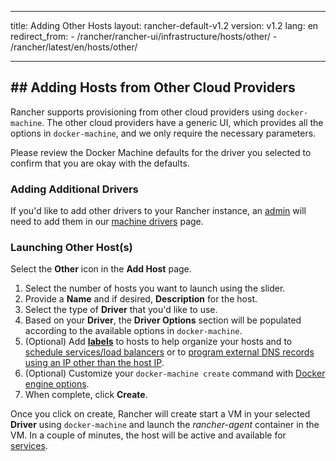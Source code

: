 * * *

title: Adding Other Hosts layout: rancher-default-v1.2 version: v1.2 lang: en redirect_from: - /rancher/rancher-ui/infrastructure/hosts/other/ - /rancher/latest/en/hosts/other/

* * *

## ## Adding Hosts from Other Cloud Providers

Rancher supports provisioning from other cloud providers using `docker-machine`. The other cloud providers have a generic UI, which provides all the options in `docker-machine`, and we only require the necessary parameters.

Please review the Docker Machine defaults for the driver you selected to confirm that you are okay with the defaults.

### Adding Additional Drivers

If you'd like to add other drivers to your Rancher instance, an [admin]({{site.baseurl}}/rancher/{{page.version}}/{{page.lang}}/configuration/accounts/#admin) will need to add them in our [machine drivers]({{site.baseurl}}/rancher/{{page.version}}/{{page.lang}}/configuration/machine-drivers/) page.

### Launching Other Host(s)

Select the **Other** icon in the **Add Host** page.

  1. Select the number of hosts you want to launch using the slider.
  2. Provide a **Name** and if desired, **Description** for the host.
  3. Select the type of **Driver** that you'd like to use.
  4. Based on your **Driver**, the **Driver Options** section will be populated according to the available options in `docker-machine`.
  5. (Optional) Add **[labels]({{site.baseurl}}/rancher/{{page.version}}/{{page.lang}}/hosts/#labels)** to hosts to help organize your hosts and to [schedule services/load balancers]({{site.baseurl}}/rancher/{{page.version}}/{{page.lang}}/cattle/scheduling/) or to [program external DNS records using an IP other than the host IP]({{site.baseurl}}/rancher/{{page.version}}/{{page.lang}}/cattle/external-dns-service/#using-a-specific-ip-for-external-dns).
  6. (Optional) Customize your `docker-machine create` command with [Docker engine options](https://docs.docker.com/machine/reference/create/#specifying-configuration-options-for-the-created-docker-engine).
  7. When complete, click **Create**.

Once you click on create, Rancher will create start a VM in your selected **Driver** using `docker-machine` and launch the *rancher-agent* container in the VM. In a couple of minutes, the host will be active and available for [services]({{site.baseurl}}/rancher/{{page.version}}/{{page.lang}}/cattle/adding-services/).